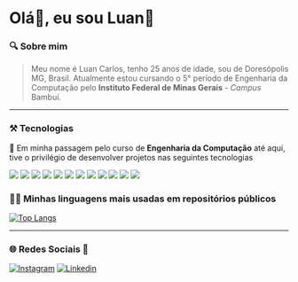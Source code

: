 # Olá👋, eu sou Luan🦎

### 🔍 Sobre mim

> Meu nome é Luan Carlos, tenho 25 anos de idade, sou de Doresópolis MG, Brasil. Atualmente estou cursando o 5° período de Engenharia da Computação pelo **Instituto Federal de Minas Gerais** - *Campus* Bambuí.

---

### ⚒️ Tecnologias

 🚩 Em minha passagem pelo curso de **Engenharia da Computação** até aqui, tive o privilégio de desenvolver projetos nas seguintes tecnologias
<div style="display: inline_block;">
    <img src="https://img.shields.io/badge/C%2B%2B-00599C?style=for-the-badge&logo=c%2B%2B&logoColor=white">
    <img src="https://img.shields.io/badge/Java-ED8B00?style=for-the-badge&logo=openjdk&logoColor=black">
    <img src="https://img.shields.io/badge/PostgreSQL-316192?style=for-the-badge&logo=postgresql&logoColor=white">
    <img src="https://img.shields.io/badge/R-276DC3?style=for-the-badge&logo=r&logoColor=green">
    <img src="https://img.shields.io/badge/Python-3776AB?style=for-the-badge&logo=python&logoColor=yellow">
    <img src="https://img.shields.io/badge/HTML5-E34F26?style=for-the-badge&logo=html5&logoColor=white">
    <img src="https://img.shields.io/badge/JavaScript-F7DF1E?style=for-the-badge&logo=javascript&logoColor=black">
    <img src="https://img.shields.io/badge/PHP-777BB4?style=for-the-badge&logo=php&logoColor=black">
    <img src="https://img.shields.io/badge/MySQL-005C84?style=for-the-badge&logo=mysql&logoColor=white">
    <img src="https://img.shields.io/badge/Bootstrap-563D7C?style=for-the-badge&logo=bootstrap&logoColor=white">
    <img src="https://img.shields.io/badge/Node.js-43853D?style=for-the-badge&logo=node.js&logoColor=white">
    <img src="https://img.shields.io/badge/Django-092E20?style=for-the-badge&logo=django&logoColor=green">
</div>

### 🧑‍💻 Minhas linguagens mais usadas em repositórios públicos

[![Top Langs](https://github-readme-stats.vercel.app/api/top-langs/?username=lur4n&layout=donut)](https://github.com/lur4n/github-readme-stats)

---

### 🌐 Redes Sociais 📨

[![Instagram](https://img.shields.io/badge/Instagram-E4405F?style=for-the-badge&logo=instagram&logoColor=white)](https://www.instagram.com/_lur4n/)
[![Linkedin](https://img.shields.io/badge/LinkedIn-0077B5?style=for-the-badge&logo=linkedin&logoColor=white)](https://www.linkedin.com/in/luan-santos-681951261/)
